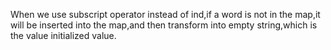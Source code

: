 When we use subscript operator instead of ind,if a word is not in the map,it will be inserted into the map,and then transform into empty string,which is the value initialized value.
